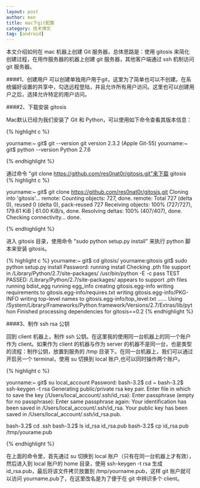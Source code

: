 ```yaml
---
layout: post
author: mxn
title: mac下git配置
category: 技术博文
tag: [android]
---
```



本文介绍如何在 mac 机器上创建 Git 服务器，总体思路是：使用 gitosis 来简化创建过程，在用作服务器的机器上创建 git 服务器，其他客户端通过 ssh 机制访问 git 服务器。

####1、创建用户
可以创建单独用户用于git，这里为了简单也可以不创建。在系统偏好设置的共享中，勾选远程登陆，并且允许所有用户访问。这里也可以创建用户之后，选择允许特定的用户访问。

####2、下载安装 gitosis

Mac默认已经为我们安装了 Git 和 Python，可以使用如下命令查看其版本信息：

{% highlight c %}

yourname:~ git$ git --version
git version 2.3.2 (Apple Git-55)
yourname:~ git$ python --version
Python 2.7.6

{% endhighlight  %}

通过命令 "git clone https://github.com/res0nat0r/gitosis.git"来下载 gitosis
{% highlight c %}

yourname:~ git$ git clone https://github.com/res0nat0r/gitosis.git
Cloning into 'gitosis'...
remote: Counting objects: 727, done.
remote: Total 727 (delta 0), reused 0 (delta 0), pack-reused 727
Receiving objects: 100% (727/727), 179.61 KiB | 61.00 KiB/s, done.
Resolving deltas: 100% (407/407), done.
Checking connectivity... done.

{% endhighlight  %}

进入 gitosis 目录，使用命令 "sudo python setup.py install" 来执行 python 脚本来安装 gitosis。

{% highlight c %}
yourname:~ git$ cd gitosis/
yourname:gitosis git$ sudo python setup.py install
Password:
running install
Checking .pth file support in /Library/Python/2.7/site-packages/
/usr/bin/python -E -c pass
TEST PASSED: /Library/Python/2.7/site-packages/ appears to support .pth files
running bdist_egg
running egg_info
creating gitosis.egg-info
writing requirements to gitosis.egg-info/requires.txt
writing gitosis.egg-info/PKG-INFO
writing top-level names to gitosis.egg-info/top_level.txt
......
Using /System/Library/Frameworks/Python.framework/Versions/2.7/Extras/lib/python
Finished processing dependencies for gitosis==0.2
{% endhighlight  %}


####3、制作 ssh rsa 公钥

回到 client 机器上，制作 ssh 公钥。在这里我的使用同一台机器上的同一个账户作为 client。如果作为 client 的机器与作为 server 的机器不是同一台，也是类型的流程：制作公钥，放置到服务的 /tmp 目录下。在同一台机器上，我们可以通过开启另一个 terminal，使用 su 切换到 local 账户,也可以同时操作两个账户。

{% highlight c %}

yourname:~ git$ su local_account
Password:
bash-3.2$ cd ~
bash-3.2$ ssh-keygen -t rsa
Generating public/private rsa key pair.
Enter file in which to save the key (/Users/local_account/.ssh/id_rsa): 
Enter passphrase (empty for no passphrase): 
Enter same passphrase again: 
Your identification has been saved in /Users/local_account/.ssh/id_rsa.
Your public key has been saved in /Users/local_account/.ssh/id_rsa.pub.

bash-3.2$ cd .ssh
bash-3.2$ ls
id_rsa        id_rsa.pub
bash-3.2$ cp id_rsa.pub /tmp/yourame.pub

{% endhighlight  %}

在上面的命令里，首先通过 su 切换到 local 账户（只有在同一台机器上才有效），然后进入到 local 账户的 home 目录，使用 ssh-keygen -t rsa 生成 id_rsa.pub，最后将该文件拷贝放置到  /tmp/yourname.pub，这样 git 账户就可以访问 yourname.pub了，在这里改名是为了便于在 git 中辨识多个 client。









